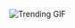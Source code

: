 ![Trending GIF](https://media1.giphy.com/media/v1.Y2lkPThiYjIxNzcyM3JqeWMxMDNzanB2MjhkY2dwbmVpdmN3dWtuOTlueGpoYjBweTFoNSZlcD12MV9naWZzX3NlYXJjaCZjdD1n/rplvK3z0IzLqBxVJWk/giphy.gif)
